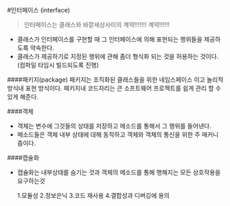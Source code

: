 #인터페이스 (interface)
>인터페이스는 클래스와 바깥세상사이의 계약!!!!!!! 계약!!!!!!

* 클래스가 인터페이스를 구현할 때 그 인터페이스에 의해 표현되는 행위들을 제공하도록 약속한다.
* 클래스가 제공하기로 지정된 행위에 관해 좀더 형식화 되는 것을 허용하는 것이다. (컴파일 타임시 빌드되도록 진행)

####패키지(package)
 패키지는 조직화된 클래스들을 위한 네임스페이스 이고 놀리적 방식내 표현 방식이다.
 패키지내 코드자리는 큰 소프트웨어 프로젝트를 쉽게 관리 할 수 있게 해준다.
 
####객체 
 - 객체는 변수에 그것들의 상태를 저장하고 메소드를 통해서 그 행위를 들어낸다.
 - 메소드들은 객체 내부 상태에 대해 동작하고 객체와 객체의 통신을 위한 주 매커니즘이다.

####캡슐화
 - 캡슐화는 내부상태를 숨기는 것과 객체의 메소드를 통해 행해지는 모든 상호작용을 요구하는것



	1.모듈성
	2.정보은닉
	3.코드 재사용
	4.결합성과 디버깅에 용의
	
